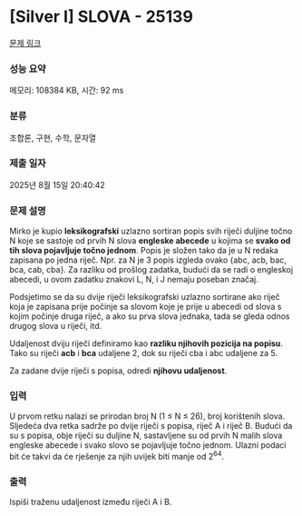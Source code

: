 # [Silver I] SLOVA - 25139 

[문제 링크](https://www.acmicpc.net/problem/25139) 

### 성능 요약

메모리: 108384 KB, 시간: 92 ms

### 분류

조합론, 구현, 수학, 문자열

### 제출 일자

2025년 8월 15일 20:40:42

### 문제 설명

<p>Mirko je kupio <strong>leksikografski</strong> uzlazno sortiran popis svih riječi duljine točno N koje se sastoje od prvih N slova <strong>engleske abecede</strong> u kojima se <strong>svako od tih slova pojavljuje točno jednom</strong>. Popis je složen tako da je u N redaka zapisana po jedna riječ. Npr. za N je 3 popis izgleda ovako {abc, acb, bac, bca, cab, cba}. Za razliku od prošlog zadatka, budući da se radi o engleskoj abecedi, u ovom zadatku znakovi L, N, i J nemaju poseban značaj.</p>

<p>Podsjetimo se da su dvije riječi leksikografski uzlazno sortirane ako riječ koja je zapisana prije počinje sa slovom koje je prije u abecedi od slova s kojim počinje druga riječ, a ako su prva slova jednaka, tada se gleda odnos drugog slova u riječi, itd.</p>

<p>Udaljenost dviju riječi definiramo kao <strong>razliku njihovih pozicija na popisu</strong>. Tako su riječi <strong>acb</strong> i <strong>bca</strong> udaljene 2, dok su riječi cba i abc udaljene za 5.</p>

<p>Za zadane dvije riječi s popisa, odredi <strong>njihovu udaljenost</strong>.</p>

### 입력 

 <p>U prvom retku nalazi se prirodan broj N (1 ≤ N ≤ 26), broj korištenih slova. Sljedeća dva retka sadrže po dvije riječi s popisa, riječ A i riječ B. Budući da su s popisa, obje riječi su duljine N, sastavljene su od prvih N malih slova engleske abecede i svako slovo se pojavljuje točno jednom. Ulazni podaci bit će takvi da će rješenje za njih uvijek biti manje od 2<sup>64</sup>.</p>

### 출력 

 <p>Ispiši traženu udaljenost između riječi A i B.</p>

